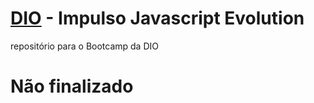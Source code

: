 # [DIO](https://www.dio.me/) - Impulso Javascript Evolution
repositório para o Bootcamp da DIO

# Não finalizado